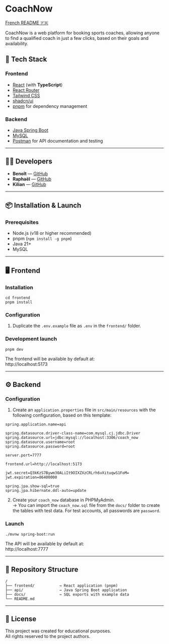 # CoachNow

[French README 🇫🇷](./README_FR.md)

CoachNow is a web platform for booking sports coaches, allowing anyone to find a qualified coach in just a few clicks, based on their goals and availability.

## 🚀 Tech Stack

### Frontend
- [React](https://react.dev/) (with **TypeScript**)
- [React Router](https://reactrouter.com/)
- [Tailwind CSS](https://tailwindcss.com/)
- [shadcn/ui](https://ui.shadcn.com/)
- [pnpm](https://pnpm.io/) for dependency management

### Backend
- [Java Spring Boot](https://spring.io/projects/spring-boot)
- [MySQL](https://www.mysql.com/)
- [Postman](https://www.postman.com/) for API documentation and testing

---

## 👨‍💻 Developers

- **Benoît** — [GitHub](https://github.com/BenoitPrmt)
- **Raphaël** — [GitHub](https://github.com/Raxuis)
- **Kilian** — [GitHub](https://github.com/KilianOlry)

---

## 📦 Installation & Launch

### Prerequisites
- Node.js (v18 or higher recommended)
- pnpm (`npm install -g pnpm`)
- Java 21+
- MySQL

---

## 🖥️ Frontend

### Installation
```
cd frontend
pnpm install
```

### Configuration
1. Duplicate the `.env.example` file as `.env` in the `frontend/` folder.

### Development launch
```
pnpm dev
```

The frontend will be available by default at:  
http://localhost:5173

---

## ⚙️ Backend

### Configuration
1. Create an `application.properties` file in `src/main/resources` with the following configuration, based on this template:

```
spring.application.name=api

spring.datasource.driver-class-name=com.mysql.cj.jdbc.Driver
spring.datasource.url=jdbc:mysql://localhost:3306/coach_now
spring.datasource.username=root
spring.datasource.password=root

server.port=7777

frontend.url=http://localhost:5173

jwt.secret=Q3kKzS7Bywm30ALiIt9OIXZXzCRLrh6vXituqwS1FoM=
jwt.expiration=86400000

spring.jpa.show-sql=true
spring.jpa.hibernate.ddl-auto=update
```

2. Create your `coach_now` database in PHPMyAdmin.  
→ You can import the `coach_now.sql` file from the `docs/` folder to create the tables with test data. For test accounts, all passwords are `password`.

### Launch
```
./mvnw spring-boot:run
```

The API will be available by default at:  
http://localhost:7777

---

## 📁 Repository Structure

```
/
├── frontend/           → React application (pnpm)
├── api/                → Java Spring Boot application
├── docs/               → SQL exports with example data
└── README.md
```

---

## 📄 License

This project was created for educational purposes.  
All rights reserved to the project authors.
